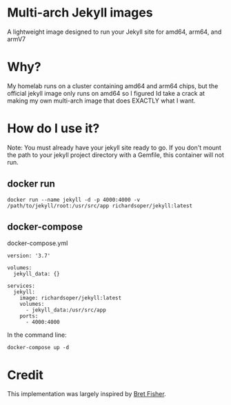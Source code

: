 # Multi-arch Jekyll images

A lightweight image designed to run your Jekyll site for amd64, arm64, and armV7

# Why?

My homelab runs on a cluster containing amd64 and arm64 chips, but the official jekyll image only runs on amd64 so I figured Id take a crack at making my own multi-arch image that does EXACTLY what I want. 

# How do I use it? 

Note: You must already have your jekyll site ready to go. If you don't mount the path to your jekyll project directory with a Gemfile, this container will not run.

## docker run

```
docker run --name jekyll -d -p 4000:4000 -v /path/to/jekyll/root:/usr/src/app richardsoper/jekyll:latest
```

## docker-compose

docker-compose.yml
```
version: '3.7'

volumes:
  jekyll_data: {}

services:
  jekyll:
    image: richardsoper/jekyll:latest
    volumes:
      - jekyll_data:/usr/src/app
    ports:
      - 4000:4000
```
In the command line:
```
docker-compose up -d 
```

# Credit
This implementation was largely inspired by [Bret Fisher](https://github.com/BretFisher/jekyll-serve). 
